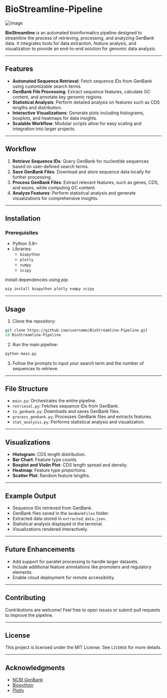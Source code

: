 # BioStreamline-Pipeline
![image](https://github.com/user-attachments/assets/2b2fd583-9293-4e8d-9ac9-8f5adc4b7836)

**BioStreamline** is an automated bioinformatics pipeline designed to streamline the process of retrieving, processing, and analyzing GenBank data. It integrates tools for data extraction, feature analysis, and visualization to provide an end-to-end solution for genomic data analysis.

---

## Features
- **Automated Sequence Retrieval**: Fetch sequence IDs from GenBank using customizable search terms.
- **GenBank File Processing**: Extract sequence features, calculate GC content, and annotate key genomic regions.
- **Statistical Analysis**: Perform detailed analysis on features such as CDS lengths and distribution.
- **Interactive Visualizations**: Generate plots including histograms, boxplots, and heatmaps for data insights.
- **Scalable Workflow**: Modular scripts allow for easy scaling and integration into larger projects.

---

## Workflow
1. **Retrieve Sequence IDs**: Query GenBank for nucleotide sequences based on user-defined search terms.
2. **Save GenBank Files**: Download and store sequence data locally for further processing.
3. **Process GenBank Files**: Extract relevant features, such as genes, CDS, and exons, while computing GC content.
4. **Analyze Features**: Perform statistical analysis and generate visualizations for comprehensive insights.

---

## Installation
### Prerequisites
- Python 3.8+
- Libraries:
  - `biopython`
  - `plotly`
  - `numpy`
  - `scipy`

Install dependencies using pip:
```bash
pip install biopython plotly numpy scipy
```

---

## Usage
1. Clone the repository:
```bash
git clone https://github.com/username/BioStreamline-Pipeline.git
cd BioStreamline-Pipeline
```

2. Run the main pipeline:
```bash
python main.py
```

3. Follow the prompts to input your search term and the number of sequences to retrieve.

---

## File Structure
- `main.py`: Orchestrates the entire pipeline.
- `retrieval.py`: Fetches sequence IDs from GenBank.
- `to_genbank.py`: Downloads and saves GenBank files.
- `process_genbank.py`: Processes GenBank files and extracts features.
- `stat_analysis.py`: Performs statistical analysis and visualization.

---

## Visualizations
- **Histogram**: CDS length distribution.
- **Bar Chart**: Feature type counts.
- **Boxplot and Violin Plot**: CDS length spread and density.
- **Heatmap**: Feature type proportions.
- **Scatter Plot**: Random feature lengths.

---

## Example Output
- Sequence IDs retrieved from GenBank.
- GenBank files saved in the `GenBankFiles` folder.
- Extracted data stored in `extracted_data.json`.
- Statistical analysis displayed in the terminal.
- Visualizations rendered interactively.

---

## Future Enhancements
- Add support for parallel processing to handle larger datasets.
- Include additional feature annotations like promoters and regulatory elements.
- Enable cloud deployment for remote accessibility.

---

## Contributing
Contributions are welcome! Feel free to open issues or submit pull requests to improve the pipeline.

---

## License
This project is licensed under the MIT License. See `LICENSE` for more details.

---

## Acknowledgments
- [NCBI GenBank](https://www.ncbi.nlm.nih.gov/genbank/)
- [Biopython](https://biopython.org/)
- [Plotly](https://plotly.com/)
